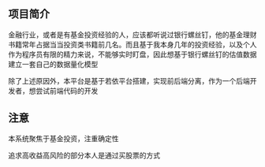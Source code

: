 ## 项目简介

金融行业，或者是有基金投资经验的人，应该都听说过银行螺丝钉，他的基金理财书籍常年占据当当投资类书籍前几名。而且基于我本身几年的投资经验，以及个人
作为程序员有限的精力来说，不能够实时盯盘，因此想基于银行螺丝钉的估值数据建立一套自己的数据量化模型

除了上述原因外，本平台是基于若依平台搭建，实现前后端分离，作为一个后端开发者，想尝试前端代码的开发

## 注意

本系统聚焦于基金投资，注重确定性

追求高收益高风险的部分本人是通过买股票的方式